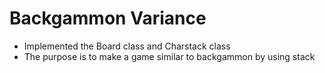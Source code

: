 # Backgammon Variance
* Implemented the Board class and Charstack class
* The purpose is to make a game similar to backgammon by using stack
